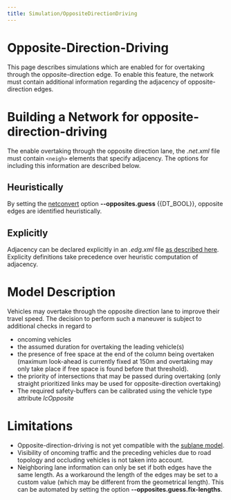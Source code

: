 ```yaml
---
title: Simulation/OppositeDirectionDriving
---
```


# Opposite-Direction-Driving

This page describes simulations which are enabled for for overtaking
through the opposite-direction edge. To enable this feature, the network
must contain additional information regarding the adjacency of
opposite-direction edges.

# Building a Network for opposite-direction-driving

The enable overtaking through the opposite direction lane, the
*.net.xml* file must contain `<neigh>` elements that specify adjacency. The
options for including this information are described below.

## Heuristically

By setting the [netconvert](../netconvert.md) option **--opposites.guess** {{DT_BOOL}}, opposite
edges are identified heuristically.

## Explicitly

Adjacency can be declared explicitly in an *.edg.xml* file [as described
here](../Networks/PlainXML.md#neighboring_opposite-direction_lanes).
Explicity definitions take precedence over heuristic computation of
adjacency.

# Model Description

Vehicles may overtake through the opposite direction lane to improve
their travel speed. The decision to perform such a maneuver is subject
to additional checks in regard to

- oncoming vehicles
- the assumed duration for overtaking the leading vehicle(s)
- the presence of free space at the end of the column being overtaken
  (maximum look-ahead is currently fixed at 150m and overtaking may
  only take place if free space is found before that threshold).
- the priority of intersections that may be passed during overtaking
  (only straight prioritized links may be used for opposite-direction
  overtaking)
- The required safety-buffers can be calibrated using the vehicle type
  attribute *lcOpposite*

# Limitations

- Opposite-direction-driving is not yet compatible with the [sublane
  model](../Simulation/SublaneModel.md).
- Visibility of oncoming traffic and the preceding vehicles due to
  road topology and occluding vehicles is not taken into account.
- Neighboring lane information can only be set if both edges have the
  same length. As a workaround the length of the edges may be set to a
  custom value (which may be different from the geometrical length).
  This can be automated by setting the option **--opposites.guess.fix-lengths**.
